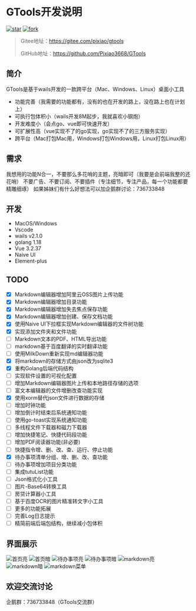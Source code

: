 # GTools开发说明

<div>
<a href='https://gitee.com/pixiao/gtools/stargazers'><img src='https://gitee.com/pixiao/gtools/badge/star.svg?theme=dark' alt='star'></img></a>
<a href='https://gitee.com/pixiao/gtools/members'><img src='https://gitee.com/pixiao/gtools/badge/fork.svg?theme=dark' alt='fork'></img></a>
</div>

> Gitee地址：https://gitee.com/pixiao/gtools
> 
> GitHub地址：https://github.com/Pixiao3668/GTools

## 简介

GTools是基于wails开发的一款跨平台（Mac、Windows、Linux）桌面小工具

- 功能完善（我需要的功能都有，没有的也在开发的路上，没在路上也在计划上）
- 可执行包体积小（wails开发8M起步，我就喜欢小钢炮）
- 开发难度小（会点go、vue即可快速开发）
- 可扩展性高（vue实现不了的go实现，go实现不了的三方服务实现）
- 跨平台（Mac打包Mac用，Windows打包Windows用，Linux打包Linux用）

## 需求

我想用的功能N合一，不要那么多花哨的主题，亮暗即可（我要是会前端我整的还花哨）
不要广告、不要订阅、不要插件（专注细节，专注产品，每一个功能都要精雕细琢）
如果姊妹们有什么好想法可以加企鹅群讨论：736733848

## 开发

- MacOS/Windows
- Vscode
- wails v2.1.0
- golang 1.18
- Vue 3.2.37
- Naive UI
- Element-plus


## TODO

- [X] Markdown编辑器增加阿里云OSS图片上传功能
- [X] Markdown编辑器增加目录功能
- [X] Markdown编辑器增加失去焦点保存功能
- [X] Markdown编辑器增加创建、保存文档功能
- [X] 使用Naive UI下拉框实现Markdown编辑器的文件树功能
- [X] 实现添加文件夹和文件功能
- [ ] Markdown文本的PDF、HTML导出功能
- [ ] markdown基于百度翻译的实时翻译功能
- [ ] 使用MilkDown重新实现md编辑器功能
- [X] 将markdown的存储方式由json改为sqlite3
- [X] 重构Golang后端代码结构
- [ ] 实现软件设置的可视化配置
- [ ] 增加Markdown编辑器图片上传和本地路径存储的选项
- [ ] 富文本编辑器的文件增删改查功能实现
- [X] 使用xorm替代json文件进行数据的存储
- [ ] 增加时钟功能
- [ ] 增加倒计时结束后系统通知功能
- [ ] 使用go-toast实现系统通知功能
- [ ] 多线程文件下载器和磁力下载器
- [ ] 增加快捷笔记、快捷代码段功能
- [ ] 增加PDF阅读器功能(非必要)
- [ ] 快捷指令增、删、改、查、运行、停止功能
- [X] 待办事项清单分组、增、删、改、查功能
- [ ] 待办事项增加项目分类功能
- [ ] 集成tutuList功能
- [ ] Json格式化小工具
- [ ] 图片-Base64转换工具
- [ ] 房贷计算器小工具
- [ ] 基于百度OCR的图片精准转文字小工具
- [ ] 更多的功能拓展
- [ ] 完善Log日志提示
- [ ] 精简前端后端包结构，继续减小包体积

## 界面展示

![首页亮](assets/home-light.png)
![首页暗](assets/home-dark.png)
![待办事项亮](assets/todo-light.png)
![待办事项暗](assets/todo-dark.png)
![markdown亮](assets/md-light.png)
![markdown暗](assets/md-dark.png)
![markdown菜单](assets/md-menu.png)

## 欢迎交流讨论

企鹅群：736733848（GTools交流群）
